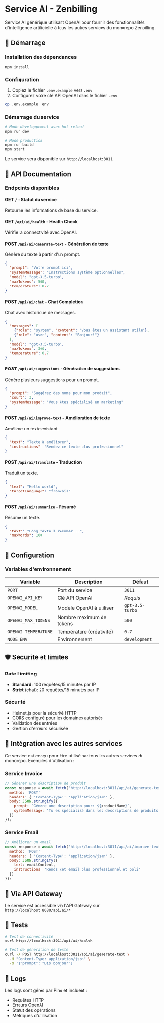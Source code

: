# Service AI - Zenbilling

Service AI générique utilisant OpenAI pour fournir des fonctionnalités d'intelligence artificielle à tous les autres services du monorepo Zenbilling.

## 🚀 Démarrage

### Installation des dépendances
```bash
npm install
```

### Configuration
1. Copiez le fichier `.env.example` vers `.env`
2. Configurez votre clé API OpenAI dans le fichier `.env`
```bash
cp .env.example .env
```

### Démarrage du service
```bash
# Mode développement avec hot reload
npm run dev

# Mode production
npm run build
npm start
```

Le service sera disponible sur `http://localhost:3011`

## 📖 API Documentation

### Endpoints disponibles

#### GET `/` - Statut du service
Retourne les informations de base du service.

#### GET `/api/ai/health` - Health Check
Vérifie la connectivité avec OpenAI.

#### POST `/api/ai/generate-text` - Génération de texte
Génère du texte à partir d'un prompt.
```json
{
  "prompt": "Votre prompt ici",
  "systemMessage": "Instructions système optionnelles",
  "model": "gpt-3.5-turbo",
  "maxTokens": 500,
  "temperature": 0.7
}
```

#### POST `/api/ai/chat` - Chat Completion
Chat avec historique de messages.
```json
{
  "messages": [
    {"role": "system", "content": "Vous êtes un assistant utile"},
    {"role": "user", "content": "Bonjour!"}
  ],
  "model": "gpt-3.5-turbo",
  "maxTokens": 500,
  "temperature": 0.7
}
```

#### POST `/api/ai/suggestions` - Génération de suggestions
Génère plusieurs suggestions pour un prompt.
```json
{
  "prompt": "Suggérez des noms pour mon produit",
  "count": 3,
  "systemMessage": "Vous êtes spécialisé en marketing"
}
```

#### POST `/api/ai/improve-text` - Amélioration de texte
Améliore un texte existant.
```json
{
  "text": "Texte à améliorer",
  "instructions": "Rendez ce texte plus professionnel"
}
```

#### POST `/api/ai/translate` - Traduction
Traduit un texte.
```json
{
  "text": "Hello world",
  "targetLanguage": "français"
}
```

#### POST `/api/ai/summarize` - Résumé
Résume un texte.
```json
{
  "text": "Long texte à résumer...",
  "maxWords": 100
}
```

## 🔧 Configuration

### Variables d'environnement

| Variable | Description | Défaut |
|----------|-------------|--------|
| `PORT` | Port du service | `3011` |
| `OPENAI_API_KEY` | Clé API OpenAI | *Requis* |
| `OPENAI_MODEL` | Modèle OpenAI à utiliser | `gpt-3.5-turbo` |
| `OPENAI_MAX_TOKENS` | Nombre maximum de tokens | `500` |
| `OPENAI_TEMPERATURE` | Température (créativité) | `0.7` |
| `NODE_ENV` | Environnement | `development` |

## 🛡️ Sécurité et limites

### Rate Limiting
- **Standard**: 100 requêtes/15 minutes par IP
- **Strict** (chat): 20 requêtes/15 minutes par IP

### Sécurité
- Helmet.js pour la sécurité HTTP
- CORS configuré pour les domaines autorisés
- Validation des entrées
- Gestion d'erreurs sécurisée

## 🔗 Intégration avec les autres services

Ce service est conçu pour être utilisé par tous les autres services du monorepo. Exemples d'utilisation :

### Service Invoice
```javascript
// Générer une description de produit
const response = await fetch('http://localhost:3011/api/ai/generate-text', {
  method: 'POST',
  headers: { 'Content-Type': 'application/json' },
  body: JSON.stringify({
    prompt: `Génère une description pour: ${productName}`,
    systemMessage: 'Tu es spécialisé dans les descriptions de produits pour factures'
  })
});
```

### Service Email
```javascript
// Améliorer un email
const response = await fetch('http://localhost:3011/api/ai/improve-text', {
  method: 'POST',
  headers: { 'Content-Type': 'application/json' },
  body: JSON.stringify({
    text: emailContent,
    instructions: 'Rends cet email plus professionnel et poli'
  })
});
```

## 🚦 Via API Gateway

Le service est accessible via l'API Gateway sur `http://localhost:8080/api/ai/*`

## 🧪 Tests

```bash
# Test de connectivité
curl http://localhost:3011/api/ai/health

# Test de génération de texte
curl -X POST http://localhost:3011/api/ai/generate-text \
  -H "Content-Type: application/json" \
  -d '{"prompt": "Dis bonjour"}'
```

## 📝 Logs

Les logs sont gérés par Pino et incluent :
- Requêtes HTTP
- Erreurs OpenAI
- Statut des opérations
- Métriques d'utilisation